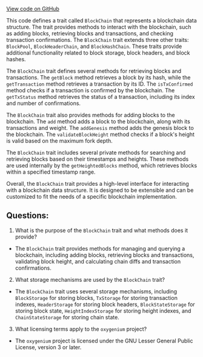 [View code on GitHub](https://github.com/oxygenium/oxygenium/flow/src/main/scala/org/oxygenium/flow/core/BlockChain.scala)

This code defines a trait called `BlockChain` that represents a blockchain data structure. The trait provides methods to interact with the blockchain, such as adding blocks, retrieving blocks and transactions, and checking transaction confirmations. The `BlockChain` trait extends three other traits: `BlockPool`, `BlockHeaderChain`, and `BlockHashChain`. These traits provide additional functionality related to block storage, block headers, and block hashes.

The `BlockChain` trait defines several methods for retrieving blocks and transactions. The `getBlock` method retrieves a block by its hash, while the `getTransaction` method retrieves a transaction by its ID. The `isTxConfirmed` method checks if a transaction is confirmed by the blockchain. The `getTxStatus` method retrieves the status of a transaction, including its index and number of confirmations.

The `BlockChain` trait also provides methods for adding blocks to the blockchain. The `add` method adds a block to the blockchain, along with its transactions and weight. The `addGenesis` method adds the genesis block to the blockchain. The `validateBlockHeight` method checks if a block's height is valid based on the maximum fork depth.

The `BlockChain` trait includes several private methods for searching and retrieving blocks based on their timestamps and heights. These methods are used internally by the `getHeightedBlocks` method, which retrieves blocks within a specified timestamp range.

Overall, the `BlockChain` trait provides a high-level interface for interacting with a blockchain data structure. It is designed to be extensible and can be customized to fit the needs of a specific blockchain implementation.
## Questions: 
 1. What is the purpose of the `BlockChain` trait and what methods does it provide?
- The `BlockChain` trait provides methods for managing and querying a blockchain, including adding blocks, retrieving blocks and transactions, validating block height, and calculating chain diffs and transaction confirmations.
2. What storage mechanisms are used by the `BlockChain` trait?
- The `BlockChain` trait uses several storage mechanisms, including `BlockStorage` for storing blocks, `TxStorage` for storing transaction indexes, `HeaderStorage` for storing block headers, `BlockStateStorage` for storing block state, `HeightIndexStorage` for storing height indexes, and `ChainStateStorage` for storing chain state.
3. What licensing terms apply to the `oxygenium` project?
- The `oxygenium` project is licensed under the GNU Lesser General Public License, version 3 or later.